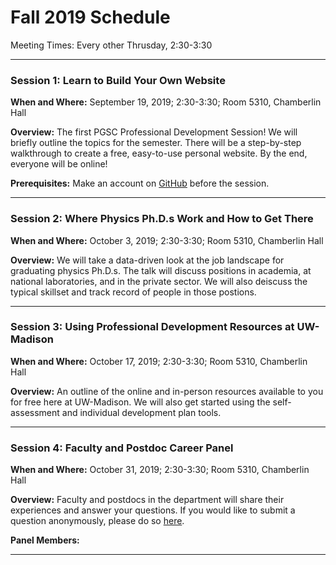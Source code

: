 # Fall 2019 Schedule

Meeting Times: Every other Thrusday, 2:30-3:30

---

### Session 1: Learn to Build Your Own Website

__When and Where:__ September 19, 2019; 2:30-3:30; Room 5310, Chamberlin Hall

__Overview:__ The first PGSC Professional Development Session! We will briefly outline the topics for the semester.
There will be a step-by-step walkthrough to create a free, easy-to-use personal website. 
By the end, everyone will be online!

__Prerequisites:__ Make an account on [GitHub](https://github.com/) before the session.

---

### Session 2: Where Physics Ph.D.s Work and How to Get There

__When and Where:__ October 3, 2019; 2:30-3:30; Room 5310, Chamberlin Hall

__Overview:__ We will take a data-driven look at the job landscape for graduating physics Ph.D.s.
The talk will discuss positions in academia, at national laboratories, and in the private sector.
We will also deiscuss the typical skillset and track record of people in those postions.

---

### Session 3: Using Professional Development Resources at UW-Madison

__When and Where:__ October 17, 2019; 2:30-3:30; Room 5310, Chamberlin Hall

__Overview:__ An outline of the online and in-person resources available to you for free here at UW-Madison.
We will also get started using the self-assessment and individual development plan tools.

---

### Session 4: Faculty and Postdoc Career Panel

__When and Where:__ October 31, 2019; 2:30-3:30; Room 5310, Chamberlin Hall

__Overview:__ Faculty and postdocs in the department will share their experiences and answer your questions.
If you would like to submit a question anonymously, please do so [here](https://docs.google.com/forms/d/e/1FAIpQLSfV4vteyW_3-xF3oJhp-4wF0V6TOHJHkU2mx0azfoTRMcImrQ/viewform?usp=sf_link).

__Panel Members:__

---
